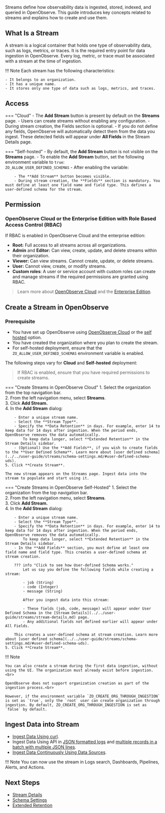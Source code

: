Streams define how observability data is ingested, stored, indexed, and queried in OpenObserve. This guide introduces key concepts related to streams and explains how to create and use them.

## What Is a Stream

A stream is a logical container that holds one type of observability data, such as logs, metrics, or traces. It is the required entry point for data ingestion in OpenObserve. Every log, metric, or trace must be associated with a stream at the time of ingestion.

!!! Note
    Each stream has the following characteristics:
        
    - It belongs to an organization.  
    - It has a unique name.  
    - It stores only one type of data such as logs, metrics, and traces.

## Access

=== "Cloud"
    - The **Add Stream** button is present by default on the **Streams** page.
    - Users can create streams without enabling any configuration.
    - During stream creation, the Fields section is optional.
    - If you do not define any fields, OpenObserve will automatically detect them from the data you ingest. These detected fields will appear under **All Fields** in the Stream Details page.

=== "Self-hosted"
    - By default, the **Add Stream** button is not visible on the **Streams** page.
    - To enable the **Add Stream** button, set the following environment variable to `true`: <br>
        `ZO_ALLOW_USER_DEFINED_SCHEMAS`
    - After enabling the variable:

        - The **Add Stream** button becomes visible.
        - During stream creation, the **Fields** section is mandatory. You must define at least one field name and field type. This defines a user-defined schema for the stream.

## Permission

### OpenObserve Cloud or the Enterprise Edition with Role Based Access Control (RBAC)

If RBAC is enabled in OpenObserve Cloud and the enterprise edition:

- **Root:** Full access to all streams across all organizations.  
- **Admin** and **Editor:** Can view, create, update, and delete streams within their organization.  
- **Viewer:** Can view streams. Cannot create, update, or delete streams.  
- **User:** Cannot view, create, or modify streams.  
- **Custom roles**: A user or service account with custom roles can create and manage streams if the required permissions are granted using RBAC.
> Learn more about [OpenObserve Cloud](https://cloud.openobserve.ai/) and the [Enterprise Edition](https://openobserve.ai/docs/ha_deployment/). 

## Create a Stream in OpenObserve

### Prerequisite

- You have set up OpenObserve using [OpenObserve Cloud](https://cloud.openobserve.ai/) or the [self hosted](https://openobserve.ai/docs/quickstart/) option.   
- You have created the organization where you plan to create the stream.
- For self-hosted deployment, ensure that the `ZO_ALLOW_USER_DEFINED_SCHEMAS` environment variable is enabled. 

The following steps vary for **Cloud** and **Self-hosted** deployment: 
> If RBAC is enabled, ensure that you have required permissions to create streams.  

=== "Create Streams in OpenObserve Cloud"
    1. Select the organization from the top navigation bar.   
    2. From the left navigation menu, select **Streams**.  
    3. Click **Add Stream.**   
    4. In the **Add Stream** dialog: 

        - Enter a unique stream name.   
        - Select the **Stream Type**.  
        - Specify the **Data Retention** in days. For example, enter 14 to keep data for 14 days after ingestion. When the period ends, OpenObserve removes the data automatically.  
            To keep data longer, select **Extended Retention** in the Stream Details sidebar.  
        - (Optional) Use the **Add Fields**, if you wish to create fields to the **User Defined Schema**. Learn more about [user defined schema](../../user-guide/streams/schema-settings.md/#user-defined-schema-uds).    
    5. Click **Create Stream**.

    The new stream appears on the Streams page. Ingest data into the stream to populate and start using it.


=== "Create Streams in OpenObserve Self-Hosted"
    1. Select the organization from the top navigation bar.   
    2. From the left navigation menu, select **Streams**.  
    3. Click **Add Stream.**   
    4. In the **Add Stream** dialog: 

        - Enter a unique stream name.   
        - Select the **Stream Type**.  
        - Specify the **Data Retention** in days. For example, enter 14 to keep data for 14 days after ingestion. When the period ends, OpenObserve removes the data automatically.  
            To keep data longer, select **Extended Retention** in the Stream Details sidebar.  
        - In the **Add Fields** section, you must define at least one field name and field type. This creates a user-defined schema at stream creation.
    
        ??? info "Click to see how User-defined Schema works."
            Let us say you define the following fields while creating a stream:

            - job (String)
            - code (Integer)
            - message (String)

            After you ingest data into this stream:
            
            - These fields (job, code, message) will appear under User Defined Schema in the [Stream Details](../../user-guide/streams/stream-details.md) page.
            - Any additional fields not defined earlier will appear under All Fields.
        
        This creates a user-defined schema at stream creation. Learn more about [user defined schema](../../user-guide/streams/schema-settings.md/#user-defined-schema-uds).    
    5. Click **Create Stream**.

!!! Note

    You can also create a stream during the first data ingestion, without using the UI. The organization must already exist before ingestion. <br>

    OpenObserve does not support organization creation as part of the ingestion process.<br>
    
    However, if the environment variable `ZO_CREATE_ORG_THROUGH_INGESTION` is set as `true`, only the `root` user can create organization through ingestion. By default, ZO_CREATE_ORG_THROUGH_INGESTION is set as `false` by default.

## Ingest Data into Stream

- [Ingest Data Using curl](https://openobserve.ai/docs/quickstart/#load-sample-data). 
- Ingest Data Using API in [JSON formatted logs](https://openobserve.ai/docs/api/ingestion/logs/json/) and [multiple records in a batch with multiple JSON lines](https://openobserve.ai/docs/api/ingestion/logs/multi/). 
- [Ingest Data Continuously Using Data Sources](../../integration/index.md). 

!!! Note
    You can now use the stream in Logs search, Dashboards, Pipelines, Alerts, and Actions.

## Next Steps
- [Stream Details](stream-details.md)
- [Schema Settings](schema-settings.md)
- [Extended Retention](extended-retention.md)

